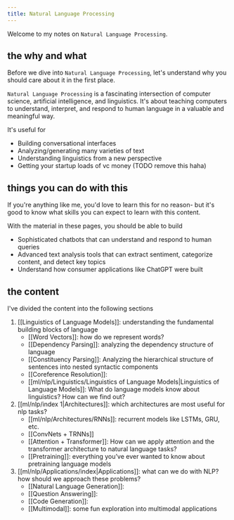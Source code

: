 ```yaml
---
title: Natural Language Processing
---
```


Welcome to my notes on `Natural Language Processing`.

## the why and what

Before we dive into `Natural Language Processing`, let's understand why you should care about it in the first place.

`Natural Language Processing` is a fascinating intersection of computer science, artificial intelligence, and linguistics. It's about teaching computers to understand, interpret, and respond to human language in a valuable and meaningful way.

It's useful for 
- Building conversational interfaces
- Analyzing/generating many varieties of text
- Understanding linguistics from a new perspective
- Getting your startup loads of vc money (TODO remove this haha)

## things you can do with this

If you're anything like me, you'd love to learn this for no reason- but it's good to know what skills you can expect to learn with this content.

With the material in these pages, you should be able to build
- Sophisticated chatbots that can understand and respond to human queries
- Advanced text analysis tools that can extract sentiment, categorize content, and detect key topics
- Understand how consumer applications like ChatGPT were built
## the content

I've divided the content into the following sections

1. [[Linguistics of Language Models]]: understanding the fundamental building blocks of language
	- [[Word Vectors]]: how do we represent words?
	- [[Dependency Parsing]]: analyzing the dependency structure of language
	- [[Constituency Parsing]]: Analyzing the hierarchical structure of sentences into nested syntactic components
	- [[Coreference Resolution]]: 
	- [[ml/nlp/Linguistics/Linguistics of Language Models|Linguistics of Language Models]]: What do language models know about linguistics? How can we find out?
1. [[ml/nlp/index 1|Architectures]]: which architectures are most useful for nlp tasks?
	- [[ml/nlp/Architectures/RNNs]]: recurrent models like LSTMs, GRU, etc.
	- [[ConvNets + TRNNs]]
	- [[Attention + Transformer]]: How can we apply attention and the transformer architecture to natural language tasks?
	- [[Pretraining]]: everything you’ve ever wanted to know about pretraining language models
2. [[ml/nlp/Applications/index|Applications]]: what can we do with NLP? how should we approach these problems?
	- [[Natural Language Generation]]:
	- [[Question Answering]]: 
	- [[Code Generation]]: 
	- [[Multimodal]]: some fun exploration into multimodal applications